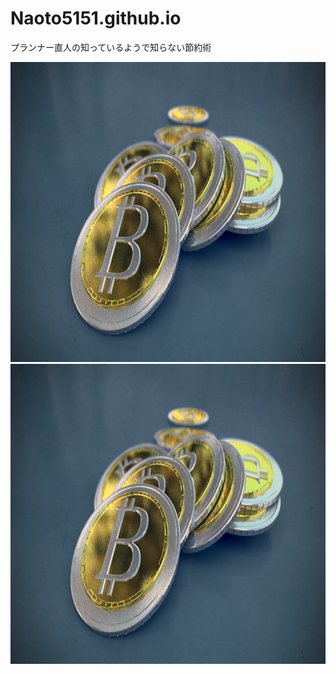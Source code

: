 # Naoto5151.github.io

プランナー直人の知っているようで知らない節約術

<!-- 見えるようにメモする場合 -->
<!--
あとで振り返りたい場合はこっち
https://github.com/Naoto5151/Naoto5151.github.io/commits/master
-->
<img src="./bitcoin.jpg" width="640px" height="480px" alt="BIT">
<a href="https://naoto5151.github.io/" style="font-weight:bold"><img src="./bitcoin.jpg" width="640px" height="480px" alt="BIT"></a> 
<!--左が押すととぶサイト　右が画像とかテキスト
